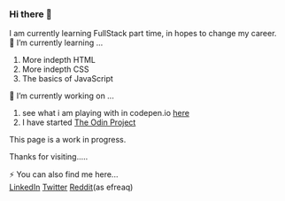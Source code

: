 ### Hi there 👋

<!--
**emwiewiora/eMWiewiora** is a ✨ _special_ ✨ repository because its `README.md` (this file) appears on your GitHub profile.

Here are some ideas to get you started:

- 🔭 I’m currently working on ...
- 🌱 I’m currently learning ...
- 👯 I’m looking to collaborate on ...
- 🤔 I’m looking for help with ...
- 💬 Ask me about ...
- 📫 How to reach me: ...
- 😄 Pronouns: ...
- ⚡ Fun fact: ...
-->
I am currently learning FullStack part time, in hopes to change my career. <br>
🌱 I’m currently learning ...
1. More indepth HTML
2. More indepth CSS
3. The basics of JavaScript

🔭 I’m currently working on ...
1. see what i am playing with in codepen.io <a target="_blank" href="https://codepen.io/emwiewiora">here</a>
2. I have started <a href="https://www.theodinproject.com/">The Odin Project</a>

This page is a work in progress.

Thanks for visiting.....

⚡ You can also find me here...<br>
<a href="https://www.linkedin.com/in/ewiewiora">LinkedIn</a>
<a href="https://twitter.com/emwiewiora">Twitter</a>
<a href="https://www.reddit.com/user/efreaq">Reddit</a>(as efreaq)

